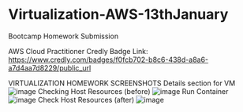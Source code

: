 # Virtualization-AWS-13thJanuary
Bootcamp Homework Submission


AWS Cloud Practitioner Credly Badge Link: https://www.credly.com/badges/f0fcb702-b8c6-438d-a8a6-a7d4aa7d8229/public_url

VIRTUALIZATION HOMEWORK SCREENSHOTS
Details section for VM 
![image](https://github.com/user-attachments/assets/233fce73-b246-4dbc-bb0c-eecd4eb455a2)
Checking Host Resources (before)
![image](https://github.com/user-attachments/assets/bdab60f8-9594-487f-874a-38f889125f52)
Run Container
![image](https://github.com/user-attachments/assets/d3be40d3-846f-4462-bf23-bea207cf997d)
Check Host Resources (after)
![image](https://github.com/user-attachments/assets/5e0067da-f2cd-40df-9e2c-90e4e0052750)

